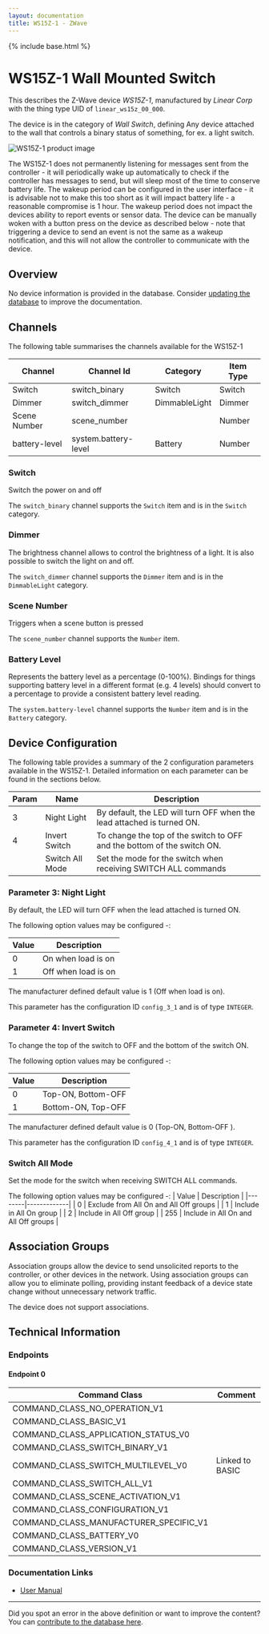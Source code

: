 ```yaml
---
layout: documentation
title: WS15Z-1 - ZWave
---
```


{% include base.html %}

# WS15Z-1 Wall Mounted Switch
This describes the Z-Wave device *WS15Z-1*, manufactured by *Linear Corp* with the thing type UID of ```linear_ws15z_00_000```.

The device is in the category of *Wall Switch*, defining Any device attached to the wall that controls a binary status of something, for ex. a light switch.

<img src="http://www.cd-jackson.com/zwave_device_uploads/4/4_default.jpg" alt="WS15Z-1 product image">


The WS15Z-1 does not permanently listening for messages sent from the controller - it will periodically wake up automatically to check if the controller has messages to send, but will sleep most of the time to conserve battery life. The wakeup period can be configured in the user interface - it is advisable not to make this too short as it will impact battery life - a reasonable compromise is 1 hour. The wakeup period does not impact the devices ability to report events or sensor data. The device can be manually woken with a button press on the device as described below - note that triggering a device to send an event is not the same as a wakeup notification, and this will not allow the controller to communicate with the device.

## Overview

No device information is provided in the database. Consider [updating the database](http://www.cd-jackson.com/index.php/zwave/zwave-device-database/zwave-device-list/devicesummary/4) to improve the documentation.

## Channels

The following table summarises the channels available for the WS15Z-1

| Channel | Channel Id | Category | Item Type |
|---------|------------|----------|-----------|
| Switch | switch_binary | Switch | Switch | 
| Dimmer | switch_dimmer | DimmableLight | Dimmer | 
| Scene Number | scene_number |  | Number | 
| battery-level | system.battery-level | Battery | Number |

### Switch

Switch the power on and off

The ```switch_binary``` channel supports the ```Switch``` item and is in the ```Switch``` category.

### Dimmer

The brightness channel allows to control the brightness of a light.
            It is also possible to switch the light on and off.
        

The ```switch_dimmer``` channel supports the ```Dimmer``` item and is in the ```DimmableLight``` category.

### Scene Number

Triggers when a scene button is pressed

The ```scene_number``` channel supports the ```Number``` item.

### Battery Level

Represents the battery level as a percentage (0-100%). Bindings for things supporting battery level in a different format (e.g. 4 levels) should convert to a percentage to provide a consistent battery level reading.

The ```system.battery-level``` channel supports the ```Number``` item and is in the ```Battery``` category.



## Device Configuration

The following table provides a summary of the 2 configuration parameters available in the WS15Z-1.
Detailed information on each parameter can be found in the sections below.

| Param | Name  | Description |
|-------|-------|-------------|
| 3 | Night Light | By default, the LED will turn OFF when the lead attached is turned ON. |
| 4 | Invert Switch | To change the top of the switch to OFF and the bottom of the switch ON. |
|  | Switch All Mode | Set the mode for the switch when receiving SWITCH ALL commands |

### Parameter 3: Night Light

By default, the LED will turn OFF when the lead attached is turned ON.

The following option values may be configured -:

| Value  | Description |
|--------|-------------|
| 0 | On when load is on |
| 1 | Off when load is on |

The manufacturer defined default value is 1 (Off when load is on).

This parameter has the configuration ID ```config_3_1``` and is of type ```INTEGER```.


### Parameter 4: Invert Switch

To change the top of the switch to OFF and the bottom of the switch ON.

The following option values may be configured -:

| Value  | Description |
|--------|-------------|
| 0 | Top-ON, Bottom-OFF |
| 1 | Bottom-ON, Top-OFF |

The manufacturer defined default value is 0 (Top-ON, Bottom-OFF ).

This parameter has the configuration ID ```config_4_1``` and is of type ```INTEGER```.

### Switch All Mode

Set the mode for the switch when receiving SWITCH ALL commands.

The following option values may be configured -:
| Value  | Description |
|--------|-------------|
| 0 | Exclude from All On and All Off groups |
| 1 | Include in All On group |
| 2 | Include in All Off group |
| 255 | Include in All On and All Off groups |


## Association Groups

Association groups allow the device to send unsolicited reports to the controller, or other devices in the network. Using association groups can allow you to eliminate polling, providing instant feedback of a device state change without unnecessary network traffic.

The device does not support associations.
## Technical Information

### Endpoints

#### Endpoint 0

| Command Class | Comment |
|---------------|---------|
| COMMAND_CLASS_NO_OPERATION_V1| |
| COMMAND_CLASS_BASIC_V1| |
| COMMAND_CLASS_APPLICATION_STATUS_V0| |
| COMMAND_CLASS_SWITCH_BINARY_V1| |
| COMMAND_CLASS_SWITCH_MULTILEVEL_V0| Linked to BASIC|
| COMMAND_CLASS_SWITCH_ALL_V1| |
| COMMAND_CLASS_SCENE_ACTIVATION_V1| |
| COMMAND_CLASS_CONFIGURATION_V1| |
| COMMAND_CLASS_MANUFACTURER_SPECIFIC_V1| |
| COMMAND_CLASS_BATTERY_V0| |
| COMMAND_CLASS_VERSION_V1| |

### Documentation Links

* [User Manual](http://www.cd-jackson.com/zwave_device_uploads/4/WS15Z1-manual.pdf)

---

Did you spot an error in the above definition or want to improve the content?
You can [contribute to the database here](http://www.cd-jackson.com/index.php/zwave/zwave-device-database/zwave-device-list/devicesummary/4).

